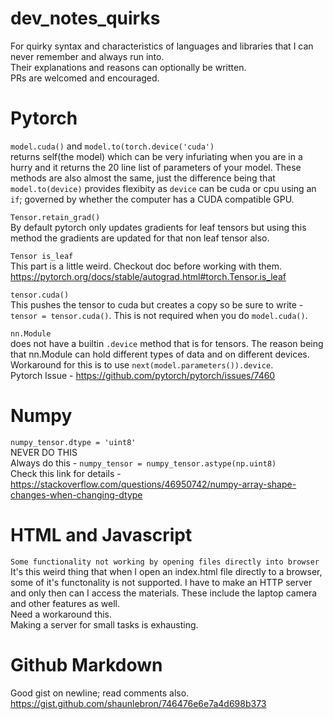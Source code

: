 # dev_notes_quirks
For quirky syntax and characteristics of languages and libraries that I can never remember and always run into.
<br> 
Their explanations and reasons can optionally be written.<br>
PRs are welcomed and encouraged.

# Pytorch
`model.cuda()` and `model.to(torch.device('cuda')`<br>
returns self(the model) which can be very infuriating when you are in a hurry and it returns the 20 line list of parameters of your model. These methods are also almost the same, just the difference being that `model.to(device)` provides flexibity as `device` can be cuda or cpu using an `if`; governed by whether the computer has a CUDA compatible GPU.<br>

`Tensor.retain_grad()`<br>
By default pytorch only updates gradients for leaf tensors but using this method the gradients are updated for that non leaf tensor also.

`Tensor is_leaf`<br>
This part is a little weird. Checkout doc before working with them. https://pytorch.org/docs/stable/autograd.html#torch.Tensor.is_leaf

`tensor.cuda()`<br>
This pushes the tensor to cuda but creates a copy so be sure to write - `tensor = tensor.cuda()`. This is not required when you do `model.cuda()`.

`nn.Module`<br> does not have a builtin `.device` method that is for tensors. The reason being that nn.Module can hold different types of data and on different devices.<br>
Workaround for this is to use `next(model.parameters()).device`.<br>
Pytorch Issue - https://github.com/pytorch/pytorch/issues/7460

# Numpy
`numpy_tensor.dtype = 'uint8'`<br>
NEVER DO THIS<br>
Always do this - `numpy_tensor = numpy_tensor.astype(np.uint8)`<br>
Check this link for details - https://stackoverflow.com/questions/46950742/numpy-array-shape-changes-when-changing-dtype

# HTML and Javascript
`Some functionality not working by opening files directly into browser`<br>
It's this weird thing that when I open an index.html file directly to a browser, some of it's functonality is not supported. 
I have to make an HTTP server and only then can I access the materials. These include the laptop camera and other features as well.<br> Need a workaround this. <br>
Making a server for small tasks is exhausting.
# Github Markdown
Good gist on newline; read comments also. https://gist.github.com/shaunlebron/746476e6e7a4d698b373 
